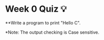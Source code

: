 # Week 0 Quiz 💡

**Write a program to print "Hello C".

*Note: The output checking is Case sensitive.
